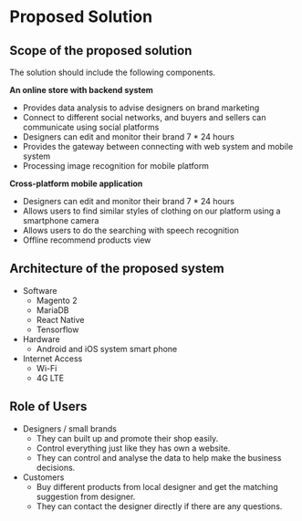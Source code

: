# Proposed Solution

## Scope of the proposed solution

The solution should include the following components.

**An online store with backend system**

- Provides data analysis to advise designers on brand marketing
- Connect to different social networks, and buyers and sellers can communicate using social platforms
- Designers can edit and monitor their brand 7 * 24 hours
- Provides the gateway between connecting with web system and mobile system
- Processing image recognition for mobile platform

**Cross-platform mobile application**

- Designers can edit and monitor their brand 7 * 24 hours
- Allows users to find similar styles of clothing on our platform using a smartphone camera
- Allows users to do the searching with speech recognition
- Offline recommend products view

## Architecture of the proposed system

- Software
  - Magento 2
  - MariaDB
  - React Native
  - Tensorflow
- Hardware
  - Android and iOS system smart phone
- Internet Access
  - Wi-Fi
  - 4G LTE

## Role of Users

- Designers / small brands
  - They can built up and promote their shop easily. 
  - Control everything just like they has own a website. 
  - They can control and analyse the data to  help make the business decisions.
- Customers
  - Buy different products from local designer and get the matching suggestion from designer. 
  - They can contact the designer directly if there are any questions.